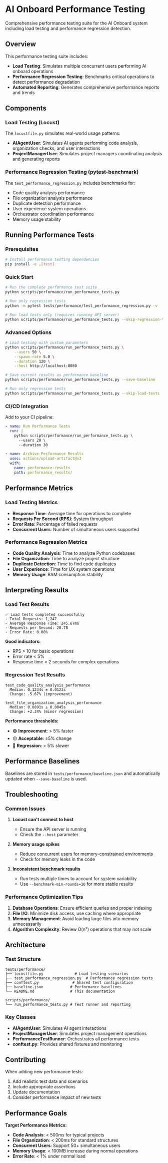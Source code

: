 # AI Onboard Performance Testing

Comprehensive performance testing suite for the AI Onboard system including load testing and performance regression detection.

## Overview

This performance testing suite includes:

- **Load Testing**: Simulates multiple concurrent users performing AI onboard operations
- **Performance Regression Testing**: Benchmarks critical operations to detect performance degradation
- **Automated Reporting**: Generates comprehensive performance reports and trends

## Components

### Load Testing (Locust)

The `locustfile.py` simulates real-world usage patterns:

- **AIAgentUser**: Simulates AI agents performing code analysis, organization checks, and user interactions
- **ProjectManagerUser**: Simulates project managers coordinating analysis and generating reports

### Performance Regression Testing (pytest-benchmark)

The `test_performance_regression.py` includes benchmarks for:

- Code quality analysis performance
- File organization analysis performance
- Duplicate detection performance
- User experience system operations
- Orchestrator coordination performance
- Memory usage stability

## Running Performance Tests

### Prerequisites

```bash
# Install performance testing dependencies
pip install -e .[test]
```

### Quick Start

```bash
# Run the complete performance test suite
python scripts/performance/run_performance_tests.py

# Run only regression tests
python -m pytest tests/performance/test_performance_regression.py -v

# Run load tests only (requires running API server)
python scripts/performance/run_performance_tests.py --skip-regression-tests
```

### Advanced Options

```bash
# Load testing with custom parameters
python scripts/performance/run_performance_tests.py \
    --users 50 \
    --spawn-rate 5.0 \
    --duration 120 \
    --host http://localhost:8080

# Save current results as performance baseline
python scripts/performance/run_performance_tests.py --save-baseline

# Run only regression tests
python scripts/performance/run_performance_tests.py --skip-load-tests
```

### CI/CD Integration

Add to your CI pipeline:

```yaml
- name: Run Performance Tests
  run: |
    python scripts/performance/run_performance_tests.py \
      --users 20 \
      --duration 30

- name: Archive Performance Results
  uses: actions/upload-artifact@v3
  with:
    name: performance-results
    path: performance_results/
```

## Performance Metrics

### Load Testing Metrics

- **Response Time**: Average time for operations to complete
- **Requests Per Second (RPS)**: System throughput
- **Error Rate**: Percentage of failed requests
- **Concurrent Users**: Number of simultaneous users supported

### Performance Regression Metrics

- **Code Quality Analysis**: Time to analyze Python codebases
- **File Organization**: Time to analyze project structure
- **Duplicate Detection**: Time to find code duplicates
- **User Experience**: Time for UX system operations
- **Memory Usage**: RAM consumption stability

## Interpreting Results

### Load Test Results

```
✅ Load tests completed successfully
- Total Requests: 1,247
- Average Response Time: 245.67ms
- Requests per Second: 20.78
- Error Rate: 0.08%
```

**Good indicators:**
- RPS > 10 for basic operations
- Error rate < 5%
- Response time < 2 seconds for complex operations

### Regression Test Results

```
test_code_quality_analysis_performance
  Median: 0.1234s ± 0.0123s
  Change: -5.67% (improvement)

test_file_organization_analysis_performance
  Median: 0.0891s ± 0.0045s
  Change: +2.34% (minor regression)
```

**Performance thresholds:**
- 🟢 **Improvement**: > 5% faster
- 🟡 **Acceptable**: ±5% change
- 🔴 **Regression**: > 5% slower

## Performance Baselines

Baselines are stored in `tests/performance/baseline.json` and automatically updated when `--save-baseline` is used.

## Troubleshooting

### Common Issues

1. **Locust can't connect to host**
   - Ensure the API server is running
   - Check the `--host` parameter

2. **Memory usage spikes**
   - Reduce concurrent users for memory-constrained environments
   - Check for memory leaks in the code

3. **Inconsistent benchmark results**
   - Run tests multiple times to account for system variability
   - Use `--benchmark-min-rounds=10` for more stable results

### Performance Optimization Tips

1. **Database Operations**: Ensure efficient queries and proper indexing
2. **File I/O**: Minimize disk access, use caching where appropriate
3. **Memory Management**: Avoid loading large files into memory unnecessarily
4. **Algorithm Complexity**: Review O(n²) operations that may not scale

## Architecture

### Test Structure

```
tests/performance/
├── locustfile.py              # Load testing scenarios
├── test_performance_regression.py  # Performance regression tests
├── conftest.py               # Shared test configuration
├── baseline.json            # Performance baselines
└── README.md                # This documentation

scripts/performance/
└── run_performance_tests.py # Test runner and reporting
```

### Key Classes

- **AIAgentUser**: Simulates AI agent interactions
- **ProjectManagerUser**: Simulates project management operations
- **PerformanceTestRunner**: Orchestrates all performance tests
- **conftest.py**: Provides shared fixtures and monitoring

## Contributing

When adding new performance tests:

1. Add realistic test data and scenarios
2. Include appropriate assertions
3. Update documentation
4. Consider performance impact of new tests

## Performance Goals

**Target Performance Metrics:**

- **Code Analysis**: < 500ms for typical projects
- **File Organization**: < 200ms for standard structures
- **Concurrent Users**: Support 50+ simultaneous users
- **Memory Usage**: < 100MB increase during normal operations
- **Error Rate**: < 1% under normal load





